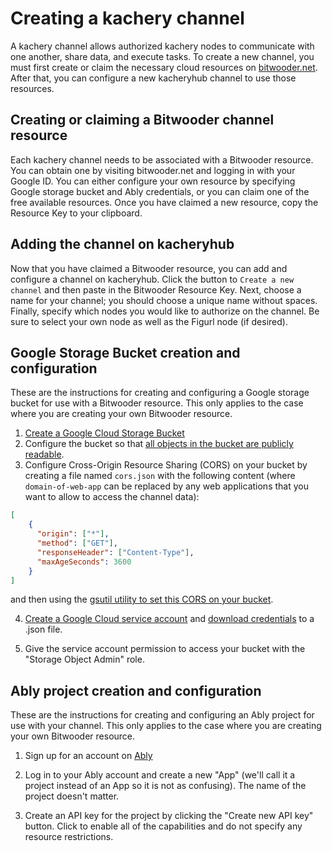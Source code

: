 # Creating a kachery channel

A kachery channel allows authorized kachery nodes to communicate with one another, share data, and execute tasks. To create a new channel, you must first create or claim the necessary cloud resources on [bitwooder.net](https://bitwooder.net). After that, you can configure a new kacheryhub channel to use those resources.

## Creating or claiming a Bitwooder channel resource

Each kachery channel needs to be associated with a Bitwooder resource. You can obtain one by visiting bitwooder.net and logging in with your Google ID. You can either configure your own resource by specifying Google storage bucket and Ably credentials, or you can claim one of the free available resources. Once you have claimed a new resource, copy the Resource Key to your clipboard.

## Adding the channel on kacheryhub

Now that you have claimed a Bitwooder resource, you can add and configure a channel on kacheryhub. Click the button to `Create a new channel` and then paste in the Bitwooder Resource Key. Next, choose a name for your channel; you should choose a unique name without spaces. Finally, specify which nodes you would like to authorize on the channel. Be sure to select your own node as well as the Figurl node (if desired).

## Google Storage Bucket creation and configuration

These are the instructions for creating and configuring a Google storage bucket for use with a Bitwooder resource. This only applies to the case where you are creating your own Bitwooder resource.

1. [Create a Google Cloud Storage Bucket](https://cloud.google.com/storage/docs/creating-buckets)
2. Configure the bucket so that [all objects in the bucket are publicly readable](https://cloud.google.com/storage/docs/access-control/making-data-public#buckets).
3. Configure Cross-Origin Resource Sharing (CORS) on your bucket by creating a file named `cors.json` with the following content (where `domain-of-web-app` can be replaced by any web applications that you want to allow to access the channel data):

```json
[
    {
      "origin": ["*"],
      "method": ["GET"],
      "responseHeader": ["Content-Type"],
      "maxAgeSeconds": 3600
    }
]
```

and then using the [gsutil utility to set this CORS on your bucket](https://cloud.google.com/storage/docs/configuring-cors#configure-cors-bucket).

4. [Create a Google Cloud service account](https://cloud.google.com/iam/docs/creating-managing-service-accounts#creating) and [download credentials](https://cloud.google.com/iam/docs/creating-managing-service-account-keys#creating_service_account_keys) to a .json file.

5. Give the service account permission to access your bucket with the "Storage Object Admin" role.

## Ably project creation and configuration

These are the instructions for creating and configuring an Ably project for use with your channel. This only applies to the case where you are creating your own Bitwooder resource.

1. Sign up for an account on [Ably](https://ably.com/)

2. Log in to your Ably account and create a new "App" (we'll call it a project instead of an App so it is not as confusing). The name of the project doesn't matter.

3. Create an API key for the project by clicking the "Create new API key" button. Click to enable all of the capabilities and do not specify any resource restrictions.
